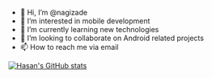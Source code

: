 - 👋 Hi, I’m @nagizade
- 👀 I’m interested in mobile development
- 🌱 I’m currently learning new technologies 
- 💞️ I’m looking to collaborate on Android related projects
- 📫 How to reach me via email

[![Hasan's GitHub stats](https://github-readme-stats.vercel.app/api??count_private=true?username=nagizade)](https://github.com/anuraghazra/github-readme-stats)


<!---
nagizade/nagizade is a ✨ special ✨ repository because its `README.md` (this file) appears on your GitHub profile.
You can click the Preview link to take a look at your changes.
--->
